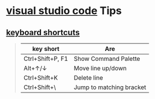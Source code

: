 # [visual studio code](https://code.visualstudio.com/docs) Tips 

## [keyboard shortcuts](https://code.visualstudio.com/shortcuts/keyboard-shortcuts-windows.pdf)
>| key short| Are|
>| ----------------------- |----------------------------|
>| Ctrl+Shift+P, F1|Show Command Palette |
>| Alt+↑/↓|Move line up/down |
>| Ctrl+Shift+K|Delete line |
>| Ctrl+Shift+\ |Jump to matching bracket |